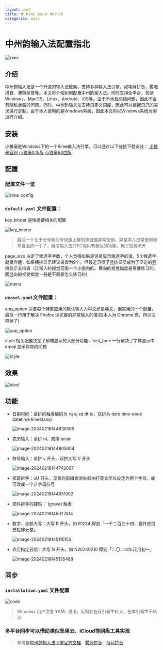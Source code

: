 ```yaml
---
layout: post
title: 🛠 Rime Input Method
categories: misc
---
```


# 中州韵输入法配置指北
![rime](https://gitlab.com/Sh3ldon/MyPic/-/raw/main/pictures/2024/02/18_14_10_30_image.png)

## 介绍
中州韵输入法是一个开源的输入法框架，支持多种输入法引擎，如朙月拼音、雾凇拼音、薄荷拼音等。本文将介绍如何配置中州韵输入法。同时支持全平台，包括Windows、MacOS、Linux、Android、iOS等。由于不涉及网络问题，因此不会有隐私泄露的问题。同时，中州韵输入法支持自定义词库，因此可以根据自己的需求进行定制。由于本人使用的是Windows系统，因此本文将以Windows系统为例进行介绍。

## 安装
小狼毫是Windows下的一个Rime输入法引擎，可以通过以下链接下载安装：
[小狼毫官网](https://github.com/rime/weasel)
[小狼毫0.15版](https://github.com/fxliang/weasel)
[小狼毫64位版](https://github.com/Techince/weasel)

## 配置

### 配置文件一览

![rime_config](https://gitlab.com/Sh3ldon/MyPic/-/raw/main/pictures/2024/02/18_14_31_18_rime_config.png)

### `default.yaml` 文件配置：

key_binder 是快捷键相关的配置

![key_binder](https://gitlab.com/Sh3ldon/MyPic/-/raw/main/pictures/2024/02/18_15_11_28_key_binder.png)

> 最后一个关于分号和引号快速上屏的快捷键非常使用，算是本人日常使用频率最高的一个了，微信输入法的PC端也有类似的功能，用了就离不开

page_size 决定了候选字字数，个人觉得如果是竖排显示候选字的话，5个候选字就很合适，如果横排显示建议设置为9个，但最近习惯了竖排显示成为了坚定的竖排显示支持者（正常人的视觉范围一个小圈内的。横向的视觉幅度是需要练习的，而竖向的视觉幅度一般是不需要怎么练习的）

![menu](https://gitlab.com/Sh3ldon/MyPic/-/raw/main/pictures/2024/02/18_15_22_37_menu.png)

### `weasel.yaml`文件配置：

app_option 决定每个特定应用的默认输入为中文还是英文，很实用的一个配置，最后一行用于解决 Firefox 浏览器的异常输入的情况(本人为 Chrome 党，所以注释掉了)

![app_option](https://gitlab.com/Sh3ldon/MyPic/-/raw/main/pictures/2024/02/18_15_16_9_app_option.png)

style 相关配置决定了前端显示的大部分功能，font_face 一行解决了字体显示中 emoji 显示异常的问题

![style](https://gitlab.com/Sh3ldon/MyPic/-/raw/main/pictures/2024/02/18_15_18_30_style.png)

## 效果

![idvel](https://dvel.me/img/2023-08-07.webp)

## 功能
- 日期时间：全拼的触发编码为 rq sj xq dt ts，双拼为 date time week datetime timestamp

  ![image-20240218144830595](https://gitlab.com/Sh3ldon/MyPic/-/raw/main/pictures/2024/02/18_14_48_30_image-20240218144830595.png)

- 农历输入：全拼 nl，双拼 lunar

  ![image-20240218144805604](https://gitlab.com/Sh3ldon/MyPic/-/raw/main/pictures/2024/02/18_14_48_5_image-20240218144805604.png)

- 符号输入：全拼 v 开头、双拼大写 V 开头

  ![image-20240218144742067](https://gitlab.com/Sh3ldon/MyPic/-/raw/main/pictures/2024/02/18_14_47_42_image-20240218144742067.png)

- 部首拆字：uU 开头，反查时前缀会消失影响打英文所以设定为两个字母，或可改成一个非字母符号

  ![image-20240218144951092](https://gitlab.com/Sh3ldon/MyPic/-/raw/main/pictures/2024/02/18_14_49_51_image-20240218144951092.png)

- 部件拆字的辅码：`(grave) 触发

  ![image-20240218145027514](https://gitlab.com/Sh3ldon/MyPic/-/raw/main/pictures/2024/02/18_14_50_27_image-20240218145027514.png)

- 数字、金额大写：大写 R 开头，如 R1234 得到「一千二百三十四、壹仟贰佰叁拾肆元整」

  ![image-20240218145110155](https://gitlab.com/Sh3ldon/MyPic/-/raw/main/pictures/2024/02/18_14_51_10_image-20240218145110155.png)

- 农历指定日期：大写 N 开头，如 N20240210 得到「二〇二四年正月初一」

  ![image-20240218145135488](https://gitlab.com/Sh3ldon/MyPic/-/raw/main/pictures/2024/02/18_14_51_35_image-20240218145135488.png)

## 同步

###   `installation.yaml` 文件配置

  ![code](https://gitlab.com/Sh3ldon/MyPic/-/raw/main/pictures/2024/02/18_14_59_10_code.png)

  > Windows 用户注意 YAML 语法，反斜杠在双引号中转义，在单引号中不转义

### 多平台同步可以借助类似坚果云、iCloud等网盘工具实现


> 参考自[中州韵输入法引擎官方文档](https://rime.im/docs/)、[雾凇拼音](https://dvel.me/posts/rime-ice/)、[薄荷拼音](https://www.mintimate.cc/)

